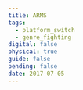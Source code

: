 ```yaml
---
title: ARMS
tags:
  - platform_switch
  - genre_fighting
digital: false
physical: true
guide: false
pending: false
date: 2017-07-05
---
```

